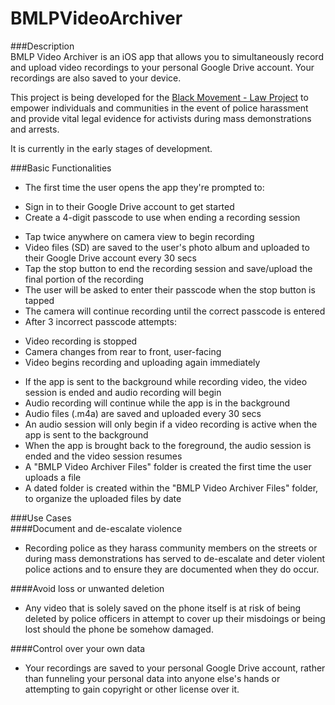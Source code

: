 # BMLPVideoArchiver  

###Description  
BMLP Video Archiver is an iOS app that allows you to simultaneously record and upload video recordings to your personal Google Drive account. Your recordings are also saved to your device.  

This project is being developed for the [Black Movement - Law Project](https://bmlp.org/) to empower individuals and communities in the event of police harassment and provide vital legal evidence for activists during mass demonstrations and arrests. 

It is currently in the early stages of development.  

###Basic Functionalities 
* The first time the user opens the app they're prompted to:
 - Sign in to their Google Drive account to get started  
 - Create a 4-digit passcode to use when ending a recording session  
* Tap twice anywhere on camera view to begin recording  
* Video files (SD) are saved to the user's photo album and uploaded to their Google Drive account every 30 secs   
* Tap the stop button to end the recording session and save/upload the final portion of the recording  
* The user will be asked to enter their passcode when the stop button is tapped  
* The camera will continue recording until the correct passcode is entered  
* After 3 incorrect passcode attempts:  
 - Video recording is stopped  
 - Camera changes from rear to front, user-facing  
 - Video begins recording and uploading again immediately  
* If the app is sent to the background while recording video, the video session is ended and audio recording will begin  
* Audio recording will continue while the app is in the background  
* Audio files (.m4a) are saved and uploaded every 30 secs  
* An audio session will only begin if a video recording is active when the app is sent to the background  
* When the app is brought back to the foreground, the audio session is ended and the video session resumes  
* A "BMLP Video Archiver Files" folder is created the first time the user uploads a file  
* A dated folder is created within the "BMLP Video Archiver Files" folder, to organize the uploaded files by date  

###Use Cases  
####Document and de-escalate violence  
* Recording police as they harass community members on the streets or during mass demonstrations has served to de-escalate and deter violent police actions and to ensure they are documented when they do occur.  

####Avoid loss or unwanted deletion
* Any video that is solely saved on the phone itself is at risk of being deleted by police officers in attempt to cover up their misdoings or being lost should the phone be somehow damaged.  
 
####Control over your own data  
* Your recordings are saved to your personal Google Drive account, rather than funneling your personal data into anyone else's hands or attempting to gain copyright or other license over it.
